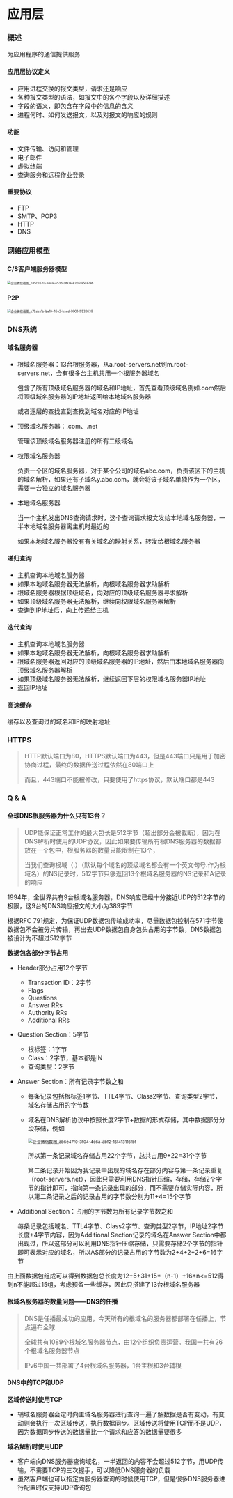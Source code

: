 # 应用层

### 概述

为应用程序的通信提供服务

#### 应用层协议定义

+ 应用进程交换的报文类型，请求还是响应
+ 各种报文类型的语法，如报文中的各个字段以及详细描述
+ 字段的语义，即包含在字段中的信息的含义
+ 进程何时、如何发送报文，以及对报文的响应的规则

#### 功能

+ 文件传输、访问和管理
+ 电子邮件
+ 虚拟终端
+ 查询服务和远程作业登录

#### 重要协议

+ FTP
+ SMTP、POP3
+ HTTP
+ DNS

### 网络应用模型

#### C/S客户端服务器模型

<img src="/Users/zhanzhiguo/Library/Containers/com.tencent.WeWorkMac/Data/Library/Application Support/WXWork/Temp/ScreenCapture/企业微信截图_7d5c2e70-3d4a-453b-9b0a-e2b51a5ca7ab.png" alt="企业微信截图_7d5c2e70-3d4a-453b-9b0a-e2b51a5ca7ab" style="zoom:50%;" />

#### P2P

<img src="/Users/zhanzhiguo/Library/Containers/com.tencent.WeWorkMac/Data/Library/Application Support/WXWork/Temp/ScreenCapture/企业微信截图_c75aba1b-be19-46e2-baed-990145532639.png" alt="企业微信截图_c75aba1b-be19-46e2-baed-990145532639" style="zoom:50%;" />



### DNS系统

#### 域名服务器

+ 根域名服务器：13台根服务器，从a.root-servers.net到m.root-servers.net，会有很多台主机共用一个根服务器域名

  包含了所有顶级域名服务器的域名和IP地址，首先查看顶级域名例如.com然后将顶级域名服务器的IP地址返回给本地域名服务器

  或者逐层的查找直到查找到域名对应的IP地址

+ 顶级域名服务器：.com、.net

  管理该顶级域名服务器注册的所有二级域名

+ 权限域名服务器

  负责一个区的域名服务器，对于某个公司的域名abc.com，负责该区下的主机的域名解析，如果还有子域名y.abc.com，就会将该子域名单独作为一个区，需要一台独立的域名服务器

+ 本地域名服务器

  当一个主机发出DNS查询请求时，这个查询请求报文发给本地域名服务器，一半本地域名服务器离主机时最近的

  如果本地域名服务器没有有关域名的映射关系，转发给根域名服务器

#### 递归查询

+ 主机查询本地域名服务器
+ 如果本地域名服务器无法解析，向根域名服务器求助解析
+ 根域名服务器根据顶级域名，向对应的顶级域名服务器寻求解析
+ 如果顶级域名服务器无法解析，继续向权限域名服务器解析
+ 查询到IP地址后，向上传递给主机

#### 迭代查询

+ 主机查询本地域名服务器
+ 如果本地域名服务器无法解析，向根域名服务器求助解析
+ 根域名服务器返回对应的顶级域名服务器的IP地址，然后由本地域名服务器向顶级域名服务器解析
+ 如果顶级域名服务器无法解析，继续返回下层的权限域名服务器IP地址
+ 返回IP地址

#### 高速缓存

缓存以及查询过的域名和IP的映射地址

### HTTPS

> HTTP默认端口为80，HTTPS默认端口为443，但是443端口只是用于加密协商过程，最终的数据传送过程依然在80端口上
>
> 而且，443端口不能被修改，只要使用了https协议，默认端口都是443

### Q & A

#### 全球DNS根服务器为什么只有13台？

> UDP能保证正常工作的最大包长是512字节（超出部分会被截断），因为在DNS解析时使用的UDP协议，因此如果要传输所有根DNS服务器的数据都放在一个包中，根服务器的数量只能限制在13个，
>
> 当我们查询根域（.）（默认每个域名的顶级域名都会有一个英文句号.作为根域名）的NS记录时，512字节只够返回13个根域名服务器的NS记录和A记录的响应

1994年，全世界共有9台根域名服务器，DNS响应已经十分接近UDP的512字节的极限，这9台的DNS响应报文的大小为389字节

根据RFC 791规定，为保证UDP数据包传输成功率，尽量数据包控制在571字节使数据包不会被分片传输，再出去UDP数据包自身包头占用的字节数，DNS数据包被设计为不超过512字节

**数据包各部分字节占用**

+ Header部分占用12个字节

  + Transaction ID：2字节
  + Flags
  + Questions
  + Answer RRs
  + Authority RRs
  + Additional RRs

+ Question Section：5字节

  + 根标签：1字节
  + Class：2字节，基本都是IN
  + 查询类型：2字节

+ Answer Section：所有记录字节数之和

  + 每条记录包括根标签1字节、TTL4字节、Class2字节、查询类型2字节，域名存储占用的字节数

  + 域名在DNS解析协议中按照长度2字节+数据的形式存储，其中数据部分分段存储，例如

    <img src="/Users/zhanzhiguo/Library/Containers/com.tencent.WeWorkMac/Data/Library/Application Support/WXWork/Temp/ScreenCapture/企业微信截图_ab6e47f0-3f04-4c6a-abf2-15f413116fbf.png" alt="企业微信截图_ab6e47f0-3f04-4c6a-abf2-15f413116fbf" style="zoom:67%;" />

    所以第一条记录域名存储占用22个字节，总共占用9+22=31个字节

    第二条记录开始因为我记录中出现的域名存在部分内容与第一条记录重复（root-servers.net），因此只需要利用DNS指针压缩，存储，存储2个字节的指针即可，指向第一条记录出现的部分，而不需要存储实际内容，所以第二条记录之后的记录占用的字节数分别为11+4=15个字节

+ Additional Section：占用的字节数为所有记录字节数之和

  每条记录包括域名、TTL4字节、Class2字节、查询类型2字节，IP地址2字节长度+4字节内容，因为Additional Section记录的域名在Answer Section中都出现过，所以这部分可以利用DNS指针压缩存储，只需要存储2个字节的指针即可表示对应的域名，所以AS部分的记录占用的字节数为2+4+2+2+6=16字节

由上面数据包组成可以得到数据包总长度为12+5+31+15*（n-1）+16*n<=512得到n不能超过15组，考虑预留一些缓存，因此只搭建了13台根域名服务器

#### 根域名服务器的数量问题——DNS的任播

> DNS是任播最成功的应用，今天所有的根域名的服务器都部署在任播上，节点遍布全球
>
> 全球共有1089个根域名服务器节点，由12个组织负责运营。我国一共有26个根域名服务器节点
>
> IPv6中国一共部署了4台根域名服务器，1台主根和3台辅根

#### DNS中的TCP和UDP

**区域传送时使用TCP**

+ 辅域名服务器会定时向主域名服务器进行查询一遍了解数据是否有变动，有变动则会执行一次区域传送，执行数据同步。区域传送将使用TCP而不是UDP，因为数据同步传送的数据量比一个请求和应答的数据量要很多

**域名解析时使用UDP**

+ 客户端向DNS服务器查询域名，一半返回的内容不会超过512字节，用UDP传输，不需要TCP的三次握手，可以降低DNS服务器的负载
+ 虽然客户端也可以指定向服务器查询的时候使用TCP，但是很多DNS服务器进行配置时仅支持UDP查询包









































